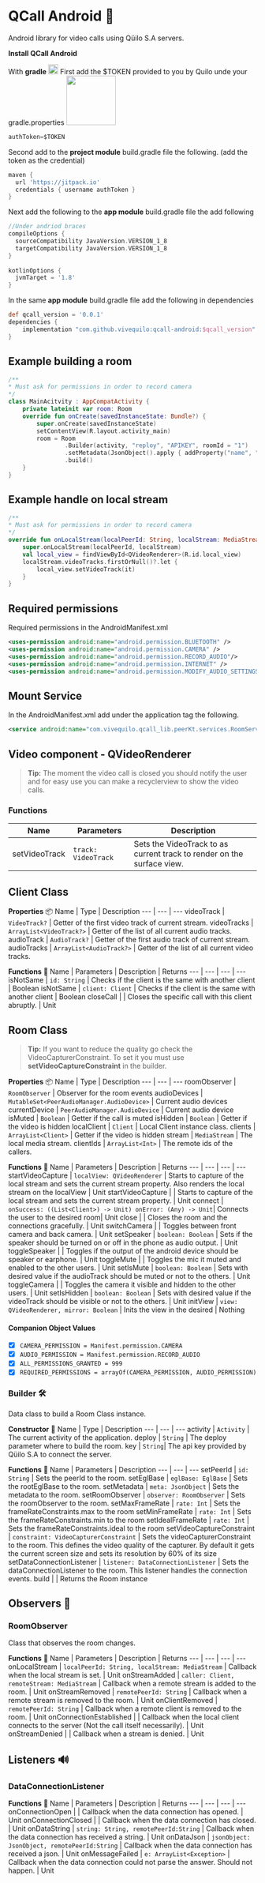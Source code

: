 
# QCall Android 📱
Android library for video calls using Qüilo S.A servers. 

__Install QCall Android__

With __gradle__   <img src="https://jitpack.io/docs/favicon.ico" width="20"/>
First add the $TOKEN provided to you by Quilo unde your gradle.properties
<img src="https://i.ibb.co/F0p1tJp/Screen-Shot-2020-07-30-at-11-22-03-AM.png" width="100"/>
```gradle
authToken=$TOKEN
```

Second add to the **project module** build.gradle file the following. (add the token as the credential)
```gradle
maven {  
  url 'https://jitpack.io'
  credentials { username authToken }
}
```
Next add the following to the **app module**  build.gradle file the add following
```gradle
//Under andriod braces
compileOptions {  
  sourceCompatibility JavaVersion.VERSION_1_8  
  targetCompatibility JavaVersion.VERSION_1_8  
}  
  
kotlinOptions {  
  jvmTarget = '1.8'  
}
```

In the same **app module**  build.gradle file add the following in dependencies
```gradle
def qcall_version = '0.0.1' 
dependencies {
	implementation "com.github.vivequilo:qcall-android:$qcall_version"
}
```

## Example building a room
```kotlin
/**
* Must ask for permissions in order to record camera
*/
class MainAcitvity : AppCompatActivity {
    private lateinit var room: Room
    override fun onCreate(savedInstanceState: Bundle?) {
        super.onCreate(savedInstanceState)
        setContentView(R.layout.activity_main)
        room = Room
                .Builder(activity, "reploy", "APIKEY", roomId = "1")
                .setMetadata(JsonObject().apply { addProperty("name", "Augusto") })
                .build()
    }
}
```
## Example handle on local stream
```kotlin
/**
* Must ask for permissions in order to record camera
*/
override fun onLocalStream(localPeerId: String, localStream: MediaStream) {  
    super.onLocalStream(localPeerId, localStream)  
	val local_view = findViewById<QVideoRenderer>(R.id.local_view)
    localStream.videoTracks.firstOrNull()?.let {  
		local_view.setVideoTrack(it)  
    }  
}
```
## Required permissions
Required permissions in the AndroidManifest.xml
```xml
<uses-permission android:name="android.permission.BLUETOOTH" />  
<uses-permission android:name="android.permission.CAMERA" />  
<uses-permission android:name="android.permission.RECORD_AUDIO"/>  
<uses-permission android:name="android.permission.INTERNET" />  
<uses-permission android:name="android.permission.MODIFY_AUDIO_SETTINGS" />
```

## Mount Service
In the AndroidManifest.xml add under the application tag the following.
```xml
<service android:name="com.vivequilo.qcall_lib.peerKt.services.RoomService"/>
```

##  Video component - QVideoRenderer
> **Tip:**  The moment the video call is closed you should notify the user and for easy use you can make a recyclerview to show the video calls.
### Functions
Name | Parameters | Description
--- | --- | ---
setVideoTrack | `track: VideoTrack` | Sets the VideoTrack to as current track to render on the surface view.

## Client Class
**Properties** 📦
Name | Type | Description
--- | --- | ---
videoTrack | `VideoTrack?` | Getter of the first video track of current stream.
videoTracks | `ArrayList<VideoTrack?>` | Getter of the list of all current audio tracks.
audioTrack | `AudioTrack?` | Getter of the first audio track of current stream.
audioTracks | `ArrayList<AudioTrack?>` | Getter of the list of all current video tracks.

**Functions** 👾
Name | Parameters | Description | Returns
--- | --- | --- | ---
isNotSame | `id: String` | Checks if the client is the same with another client | Boolean
isNotSame | `client: Client` | Checks if the client is the same with another client | Boolean
closeCall | | Closes the specific call with this client abruptly. | Unit

## Room Class
> **Tip:**  If you want to reduce the quality go check the VideoCapturerConstraint.
> To set it you must use **setVideoCaptureConstraint** in the builder.

**Properties** 📦
Name | Type | Description
--- | --- | ---
roomObserver | `RoomObserver` | Observer for the room events
audioDevices | `MutableSet<PeerAudioManager.AudioDevice>` | Current audio devices
currentDevice | `PeerAudioManager.AudioDevice` | Current audio device
isMuted | `Boolean` | Getter if the call is muted
isHidden | `Boolean` | Getter if the video is hidden
localClient | `Client` | Local Client instance class.
clients | `ArrayList<Client>` | Getter if the video is hidden
stream | `MediaStream` | The local media stream.
clientIds | `ArrayList<Int>` | The remote ids of the callers.


**Functions** 👾
Name | Parameters | Description | Returns
--- | --- | --- | ---
startVideoCapture | `localView: QVideoRenderer` | Starts to capture of the local stream and sets the current stream property. Also renders the local stream on the localView | Unit
startVideoCapture |  | Starts to capture of the local stream and sets the current stream property. | Unit
connect | `onSuccess: ((List<Client>) -> Unit) onError: (Any) -> Unit`| Connects the user to the desired room| Unit
close |  | Closes the room and the connections gracefully. | Unit
switchCamera |  | Toggles between front camera and back camera. | Unit
setSpeaker | `boolean: Boolean` | Sets if the speaker should be turned on or off in the phone as audio output. | Unit
toggleSpeaker |  | Toggles if the output of the android device should be speaker or earphone. | Unit
toggleMute |  | Toggles the mic it muted and enabled to the other users. | Unit
setIsMute | `boolean: Boolean` | Sets with desired value if the audioTrack should be muted or not to the others. | Unit
toggleCamera |  | Toggles the camera it visible and hidden to the other users. | Unit
setIsHidden | `boolean: Boolean` | Sets with desired value if the videoTrack should be visible or not to the others. | Unit
initView | `view: QVideoRenderer, mirror: Boolean` | Inits the view in the desired | Nothing

#### Companion Object Values

 - [x] `CAMERA_PERMISSION = Manifest.permission.CAMERA`
 - [x] `AUDIO_PERMISSION = Manifest.permission.RECORD_AUDIO`
 - [x] `ALL_PERMISSIONS_GRANTED = 999`
 - [x] `REQUIRED_PERMISSIONS = arrayOf(CAMERA_PERMISSION, AUDIO_PERMISSION)`

### Builder 🛠
Data class to build a Room Class instance.

**Constructor** 🔨
Name | Type | Description
--- | --- | ---
activity | `Activity` | The current activity of the application.
deploy | `String` | The deploy parameter where to build the room.
key | `String`| The api key provided by Qüilo S.A to connect the server.

**Functions** 👾
Name | Parameters | Description
--- | --- | ---
setPeerId | `id: String` | Sets the peerId to the room.
setEglBase | `eglBase: EglBase` | Sets the rootEglBase to the room.
setMetadata | `meta: JsonObject` | Sets the metadata to the room.
setRoomObserver | `observer: RoomObserver` | Sets the roomObserver to the room.
setMaxFrameRate | `rate: Int` | Sets the frameRateConstraints.max to the room
setMinFrameRate | `rate: Int` | Sets the frameRateConstraints.min to the room
setIdealFrameRate | `rate: Int` | Sets the frameRateConstraints.ideal to the room
setVideoCaptureConstraint | `constraint: VideoCapturerConstraint` | Sets the videoCapturerConstraint to the room. This defines the video quality of the capturer. By default it gets the current screen size and sets its resolution by 60% of its size
setDataConnectionListener | `listener: DataConnectionListener` | Sets the dataConnectionListener to the room. This listener handles the connection events.
build | | Returns the Room instance


## Observers 🔬

### RoomObserver 

Class that observes the room changes.

**Functions** 👾
Name | Parameters | Description | Returns
--- | --- | --- | ---
onLocalStream | `localPeerId: String, localStream: MediaStream` | Callback when the local stream is set. | Unit
onStreamAdded | `caller: Client, remoteStream: MediaStream` | Callback when a remote stream is added to the room. | Unit
onStreamRemoved | `remotePeerId: String` | Callback when a remote stream is removed to the room. | Unit
onClientRemoved | `remotePeerId: String` | Callback when a remote client is removed to the room. | Unit
onConnectionEstablished | | Callback when the local client connects to the server (Not the call itself necessarily). | Unit
onStreamDenied | | Callback when a stream is denied. | Unit


## Listeners 🔊

### DataConnectionListener 

**Functions** 👾
Name | Parameters | Description | Returns
--- | --- | --- | ---
onConnectionOpen | | Callback when the data connection has opened. | Unit
onConnectionClosed | | Callback when the data connection has closed. | Unit
onDataString | `string: String, remotePeerId:String` | Callback when the data connection has received a string. | Unit
onDataJson | `jsonObject: JsonObject, remotePeerId:String` | Callback when the data connection has received a json. | Unit
onMessageFailed | `e: ArrayList<Exception>` | Callback when the data connection could not parse the answer. Should not happen. | Unit



